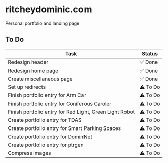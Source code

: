 # ritcheydominic.com
 Personal portfolio and landing page
## To Do
| Task | Status |
| ---- | -------- |
| Redesign header | ✅ Done |
| Redesign home page | ✅ Done |
| Create miscellaneous page | ✅ Done |
| Set up redirects | ⚠️ To Do |
| Finish portfolio entry for Arm Car | ⚠️ To Do |
| Finish portfolio entry for Coniferous Caroler | ⚠️ To Do |
| Finish portfolio entry for Red Light, Green Light Robot | ⚠️ To Do |
| Create portfolio entry for TDAS | ⚠️ To Do |
| Create portfolio entry for Smart Parking Spaces | ⚠️ To Do |
| Create portfolio entry for DominNet | ⚠️ To Do |
| Create portfolio entry for ptrgen | ⚠️ To Do |
| Compress images | ⚠️ To Do |
